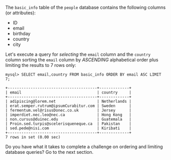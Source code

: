 The `basic_info` table of the `people` database contains the following columns (or attributes): 

- ID
- email
- birthday
- country 
- city

Let's execute a query for _selecting_ the `email` column and the `country` column sorting the `email` column by _ASCENDING_ alphabetical order plus limiting the results to 7 rows only:

```
mysql> SELECT email,country FROM basic_info ORDER BY email ASC LIMIT 7;

+---------------------------------------+-------------+ 
| email                                 | country     | 
+---------------------------------------+-------------+ 
| adipiscing@lorem.net                  | Netherlands | 
| erat.semper.rutrum@ipsumCurabitur.com | Sweden      | 
| fermentum.vel@risusDonec.co.uk        | Jersey      | 
| imperdiet.nec.leo@nec.ca              | Hong Kong   | 
| non.cursus@duinec.edu                 | Guatemala   | 
| Proin.sed.turpis@scelerisqueneque.ca  | Pakistan    | 
| sed.pede@nisi.com                     | Kiribati    | 
+---------------------------------------+-------------+ 
7 rows in set (0.00 sec) 
```

Do you have what it takes to complete a challenge on ordering and limiting database queries? Go to the next section.
